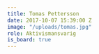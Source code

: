 ```yaml
---
title: Tomas Pettersson
date: 2017-10-07 15:39:00 Z
image: "/uploads/tomas.jpg"
role: Aktivismansvarig
is_board: true
---
```


